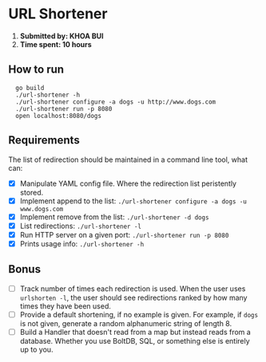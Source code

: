 # URL Shortener
1. **Submitted by: KHOA BUI**
2. **Time spent: 10 hours**

## How to run
```
  go build
  ./url-shortener -h
  ./url-shortener configure -a dogs -u http://www.dogs.com
  ./url-shortener run -p 8080
  open localhost:8080/dogs
```
## Requirements
The list of redirection should be maintained in a command line tool, what can:
- [x] Manipulate YAML config file. Where the redirection list peristently stored.
- [x] Implement append to the list: `./url-shortener configure -a dogs -u www.dogs.com` 
- [x] Implement remove from the list: `./url-shortener -d dogs`
- [x] List redirections: `./url-shortener -l`
- [x] Run HTTP server on a given port: `./url-shortener run -p 8080`
- [x] Prints usage info: `./url-shortener -h`

## Bonus
- [ ] Track number of times each redirection is used. When the user uses `urlshorten -l`, the user should see redirections ranked by how many times they have been used.
- [ ] Provide a default shortening, if no example is given. For example, if `dogs` is not given, generate a random alphanumeric string of length 8.
- [ ] Build a Handler that doesn't read from a map but instead reads from a database. Whether you use BoltDB, SQL, or something else is entirely up to you.
